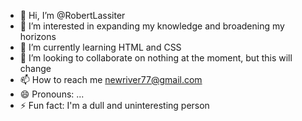 - 👋 Hi, I’m @RobertLassiter
- 👀 I’m interested in expanding my knowledge and broadening my horizons
- 🌱 I’m currently learning HTML and CSS
- 💞️ I’m looking to collaborate on nothing at the moment, but this will change
- 📫 How to reach me newriver77@gmail.com
- 😄 Pronouns: ...
- ⚡ Fun fact: I'm a dull and uninteresting person

<!---
RobertLassiter/RobertLassiter is a ✨ special ✨ repository because its `README.md` (this file) appears on your GitHub profile.
You can click the Preview link to take a look at your changes.
--->
